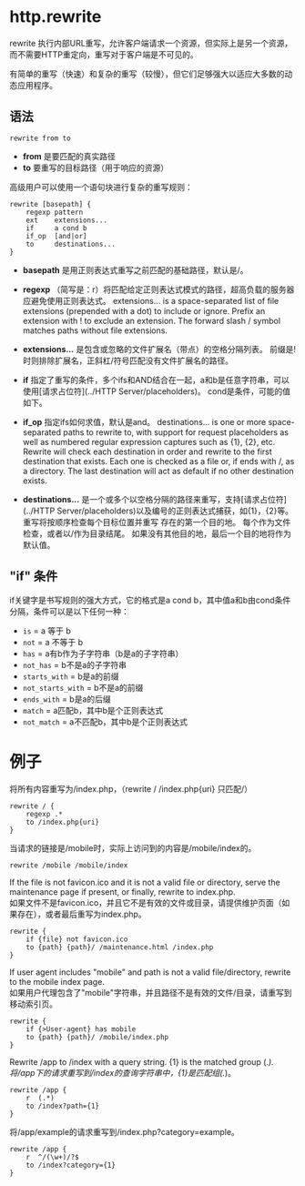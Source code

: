 # http.rewrite
rewrite 执行内部URL重写，允许客户端请求一个资源，但实际上是另一个资源，而不需要HTTP重定向，重写对于客户端是不可见的。

有简单的重写（快速）和复杂的重写（较慢），但它们足够强大以适应大多数的动态应用程序。

## 语法
```
rewrite from to
```
*  **from** 是要匹配的真实路径
*  **to** 要重写的目标路径（用于响应的资源）

高级用户可以使用一个语句块进行复杂的重写规则：

```
rewrite [basepath] {
	regexp pattern
	ext    extensions...
	if     a cond b
	if_op  [and|or]
	to     destinations...
}
```

*  **basepath** 是用正则表达式重写之前匹配的基础路径，默认是/。
*  **regexp** （简写是：r）将匹配给定正则表达式模式的路径，超高负载的服务器应避免使用正则表达式。
extensions... is a space-separated list of file extensions (prepended with a dot) to include or ignore. Prefix an extension with ! to exclude an extension. The forward slash  / symbol matches paths without file extensions.
*  **extensions...** 是包含或忽略的文件扩展名（带点）的空格分隔列表。 前缀是!时则排除扩展名，正斜杠/符号匹配没有文件扩展名的路径。
*  **if** 指定了重写的条件，多个ifs和AND结合在一起，a和b是任意字符串，可以使用[请求占位符](../HTTP Server/placeholders)。 cond是条件，可能的值如下。
*  **if_op** 指定ifs如何求值，默认是and。
destinations... is one or more space-separated paths to rewrite to, with support for request placeholders as well as numbered regular expression captures such as {1}, {2}, etc. Rewrite will check each destination in order and rewrite to the first destination that exists. Each one is checked as a file or, if ends with /, as a directory. The last destination will act as default if no other destination exists.

*  **destinations...** 是一个或多个以空格分隔的路径来重写，支持[请求占位符](../HTTP Server/placeholders)以及编号的正则表达式捕获，如{1}，{2}等。重写将按顺序检查每个目标位置并重写 存在的第一个目的地。 每个作为文件检查，或者以/作为目录结尾。 如果没有其他目的地，最后一个目的地将作为默认值。

## "if" 条件
if关键字是书写规则的强大方式，它的格式是a cond b，其中值a和b由cond条件分隔，条件可以是以下任何一种：

* `is` = a 等于 b
* `not` = a 不等于 b
* `has` = a有b作为子字符串（b是a的子字符串）
* `not_has` = b不是a的子字符串
* `starts_with` = b是a的前缀
* `not_starts_with` = b不是a的前缀
* `ends_with` = b是a的后缀
* `match` = a匹配b，其中b是个正则表达式
* `not_match` = a不匹配b，其中b是个正则表达式

# 例子
将所有内容重写为/index.php，（rewrite / /index.php{uri} 只匹配/）

```
rewrite / {
	regexp .*
	to /index.php{uri}
}
```

当请求的链接是/mobile时，实际上访问到的内容是/mobile/index的。

```
rewrite /mobile /mobile/index
```

If the file is not favicon.ico and it is not a valid file or directory, serve the maintenance page if present, or finally, rewrite to index.php.  
如果文件不是favicon.ico，并且它不是有效的文件或目录，请提供维护页面（如果存在），或者最后重写为index.php。

```
rewrite {
	if {file} not favicon.ico
	to {path} {path}/ /maintenance.html /index.php
}
```

If user agent includes "mobile" and path is not a valid file/directory, rewrite to the mobile index page.  
如果用户代理包含了"mobile"字符串，并且路径不是有效的文件/目录，请重写到移动索引页。

```
rewrite {
	if {>User-agent} has mobile
	to {path} {path}/ /mobile/index.php
}
```

Rewrite /app to /index with a query string. {1} is the matched group (.*).
将/app下的请求重写到/index的查询字符串中，{1}是匹配组(.*)。

```
rewrite /app {
	r  (.*)
	to /index?path={1}
}
```

将/app/example的请求重写到/index.php?category=example。

```
rewrite /app {
	r  ^/(\w+)/?$
	to /index?category={1}
}
```